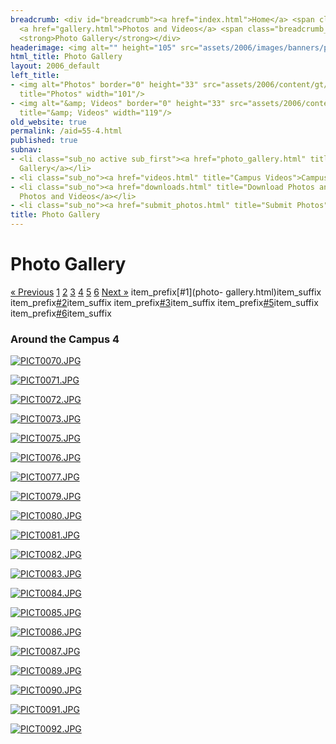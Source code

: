 ```yaml
---
breadcrumb: <div id="breadcrumb"><a href="index.html">Home</a> <span class="breadcrumb_spacer">&gt;</span>
  <a href="gallery.html">Photos and Videos</a> <span class="breadcrumb_spacer">&gt;</span>
  <strong>Photo Gallery</strong></div>
headerimage: <img alt="" height="105" src="assets/2006/images/banners/photos.jpg" width="472"/>
html_title: Photo Gallery
layout: 2006_default
left_title:
- <img alt="Photos" border="0" height="33" src="assets/2006/content/gt/25502cdde4323dd97bc96f666707bdb0.png"
  title="Photos" width="101"/>
- <img alt="&amp; Videos" border="0" height="33" src="assets/2006/content/gt/a3dbf8e159297a632cadcec25243418a.png"
  title="&amp; Videos" width="119"/>
old_website: true
permalink: /aid=55-4.html
published: true
subnav:
- <li class="sub_no active sub_first"><a href="photo_gallery.html" title="Photo Gallery">Photo
  Gallery</a></li>
- <li class="sub_no"><a href="videos.html" title="Campus Videos">Campus Videos</a></li>
- <li class="sub_no"><a href="downloads.html" title="Download Photos and Videos">Download
  Photos and Videos</a></li>
- <li class="sub_no"><a href="submit_photos.html" title="Submit Photos">Submit Photos</a></li>
title: Photo Gallery
---
```


# Photo Gallery

[« Previous](aid%3d55-3.html) [1](photo-gallery.html) [2](aid%3d55-2.html)
[3](aid%3d55-3.html) [4](aid%3d55-4.html) [5](aid%3d55-6.html)
[6](aid%3d55-7.html) [Next »](aid%3d55-6.html) item_prefix[#1](photo-
gallery.html)item_suffix item_prefix[#2](aid%3d55-2.html)item_suffix
item_prefix[#3](aid%3d55-3.html)item_suffix
item_prefix[#5](aid%3d55-6.html)item_suffix
item_prefix[#6](aid%3d55-7.html)item_suffix

### Around the Campus 4

[![PICT0070.JPG](assets/2006/content/assets/2006/images/temp_8fc4fefbbbba28391cfbd8697fb8622b.jpg)](assets/2006/content/assets/2006/images/temp_8c5715186678a950baf4695931d4f5db.jpg)

[![PICT0071.JPG](assets/2006/content/assets/2006/images/temp_0521388a2ec32a8330a361822c403ca9.jpg)](assets/2006/content/assets/2006/images/temp_1cf42ffdf67645ba52c503463c153ba9.jpg)

[![PICT0072.JPG](assets/2006/content/assets/2006/images/temp_b0600685986d43b55d6633ca726ff7b7.jpg)](assets/2006/content/assets/2006/images/temp_719d63096d2188d3644dc87eae0c4b36.jpg)

[![PICT0073.JPG](assets/2006/content/assets/2006/images/temp_0f51de1cf0eafe49a104d049b78e8e23.jpg)](assets/2006/content/assets/2006/images/temp_2cc756db5bf3de686026dd1b08f19a7c.jpg)

  

[![PICT0075.JPG](assets/2006/content/assets/2006/images/temp_4601543119a0c0abab8c5a835a353258.jpg)](assets/2006/content/assets/2006/images/temp_537f18cd9a54269a63899208e9a45c43.jpg)

[![PICT0076.JPG](assets/2006/content/assets/2006/images/temp_a7030dd0a5bbbdee2a66696ac4ef2ed1.jpg)](assets/2006/content/assets/2006/images/temp_d59fc9afb44ff69c50646bf49b8c44c3.jpg)

[![PICT0077.JPG](assets/2006/content/assets/2006/images/temp_181749dfe64fa5f8a006f85d73091ad9.jpg)](assets/2006/content/assets/2006/images/temp_2d343e0bbac95cc3b2bbacc6c6331d95.jpg)

[![PICT0079.JPG](assets/2006/content/assets/2006/images/temp_f2da21310ecdaf4f50f98441cae6e90b.jpg)](assets/2006/content/assets/2006/images/temp_43033f0fb87dc94354c283c0cff845e7.jpg)

  

[![PICT0080.JPG](assets/2006/content/assets/2006/images/temp_f0f1bc46e0230aa7c0c834b5ba79e4a8.jpg)](assets/2006/content/assets/2006/images/temp_0844380abfa31c5bb671497e9560c574.jpg)

[![PICT0081.JPG](assets/2006/content/assets/2006/images/temp_cd9b1289beac1d8fac16bb3b52a42506.jpg)](assets/2006/content/assets/2006/images/temp_e8c1c0770ea6319ca76d95936e37eb37.jpg)

[![PICT0082.JPG](assets/2006/content/assets/2006/images/temp_3cb080f8300859292d3da07046e64c2c.jpg)](assets/2006/content/assets/2006/images/temp_343d3d2c587677f5965e095e8b97b41a.jpg)

[![PICT0083.JPG](assets/2006/content/assets/2006/images/temp_92953cb277d20d5daa962c666f4eb0ed.jpg)](assets/2006/content/assets/2006/images/temp_72c7abc9e9e701ba7967ab3d7936539d.jpg)

  

[![PICT0084.JPG](assets/2006/content/assets/2006/images/temp_e4476ed7d6bd2c89a7322514116068a5.jpg)](assets/2006/content/assets/2006/images/temp_a9629c03ca3b432d4653570f603d8f27.jpg)

[![PICT0085.JPG](assets/2006/content/assets/2006/images/temp_23b835260e0589446c53b990d139e533.jpg)](assets/2006/content/assets/2006/images/temp_29b9b08e2defffbdde901466792a41d4.jpg)

[![PICT0086.JPG](assets/2006/content/assets/2006/images/temp_4d46244fd09db09fb15d7343a7cf878a.jpg)](assets/2006/content/assets/2006/images/temp_298b778f1a4a0aac1ced0d137f914399.jpg)

[![PICT0087.JPG](assets/2006/content/assets/2006/images/temp_4b3990e315b968ba052f69faba075337.jpg)](assets/2006/content/assets/2006/images/temp_510780ad573019b8678d26e3978ee0b2.jpg)

  

[![PICT0089.JPG](assets/2006/content/assets/2006/images/temp_4038293c69ad48a99e7c92a22503fc48.jpg)](assets/2006/content/assets/2006/images/temp_776077e15a8955ed65090fd8d6dc9b28.jpg)

[![PICT0090.JPG](assets/2006/content/assets/2006/images/temp_10481790ddcb9928fae47dca069b3780.jpg)](assets/2006/content/assets/2006/images/temp_f5103da8200d67efcf4d5cab49cf3d3e.jpg)

[![PICT0091.JPG](assets/2006/content/assets/2006/images/temp_7da80fe2cde7168a8dfa02502b602044.jpg)](assets/2006/content/assets/2006/images/temp_4b81a3ea8077efd715156a2d4ff2d2c6.jpg)

[![PICT0092.JPG](assets/2006/content/assets/2006/images/temp_eefa0ec5f3bcda0495a878d235521418.jpg)](assets/2006/content/assets/2006/images/temp_fd8640d81bd753ec6df31848fedb1f94.jpg)